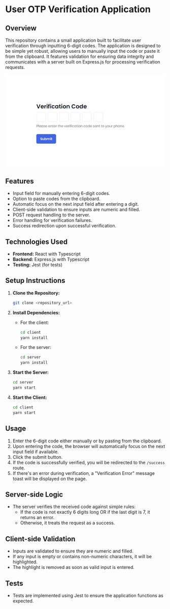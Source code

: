 # User OTP Verification Application

## Overview

This repository contains a small application built to facilitate user verification through inputting 6-digit codes. The application is designed to be simple yet robust, allowing users to manually input the code or paste it from the clipboard. It features validation for ensuring data integrity and communicates with a server built on Express.js for processing verification requests.

![Home Page](docs/images/home_page.jpg)

## Features

- Input field for manually entering 6-digit codes.
- Option to paste codes from the clipboard.
- Automatic focus on the next input field after entering a digit.
- Client-side validation to ensure inputs are numeric and filled.
- POST request handling to the server.
- Error handling for verification failures.
- Success redirection upon successful verification.

## Technologies Used

- **Frontend:** React with Typescript
- **Backend:** Express.js with Typescript
- **Testing:** Jest (for tests)

## Setup Instructions

1. **Clone the Repository:**

   ```bash
   git clone <repository_url>
   ```

2. **Install Dependencies:**

   - For the client:

     ```bash
     cd client
     yarn install
     ```

   - For the server:

     ```bash
     cd server
     yarn install
     ```

3. **Start the Server:**

   ```bash
   cd server
   yarn start
   ```

4. **Start the Client:**

   ```bash
   cd client
   yarn start
   ```

## Usage

1. Enter the 6-digit code either manually or by pasting from the clipboard.
2. Upon entering the code, the browser will automatically focus on the next input field if available.
3. Click the submit button.
4. If the code is successfully verified, you will be redirected to the `/success` route.
5. If there's an error during verification, a "Verification Error" message toast will be displayed on the page.

## Server-side Logic

- The server verifies the received code against simple rules:
  - If the code is not exactly 6 digits long OR if the last digit is 7, it returns an error.
  - Otherwise, it treats the request as a success.

## Client-side Validation

- Inputs are validated to ensure they are numeric and filled.
- If any input is empty or contains non-numeric characters, it will be highlighted.
- The highlight is removed as soon as valid input is entered.

## Tests

- Tests are implemented using Jest to ensure the application functions as expected.
